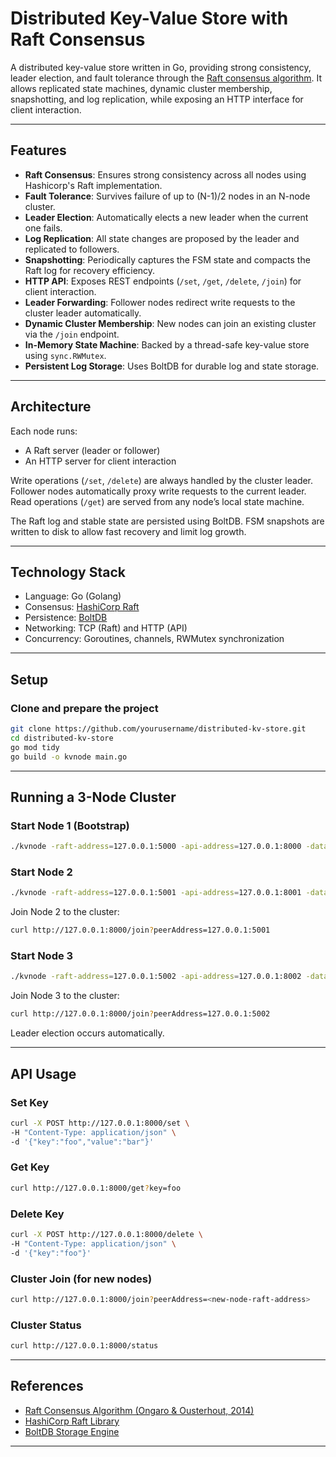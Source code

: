 # Distributed Key-Value Store with Raft Consensus

A distributed key-value store written in Go, providing strong consistency, leader election, and fault tolerance through the [Raft consensus algorithm](https://raft.github.io/raft.pdf). It allows replicated state machines, dynamic cluster membership, snapshotting, and log replication, while exposing an HTTP interface for client interaction.

---

## Features

* **Raft Consensus**: Ensures strong consistency across all nodes using Hashicorp's Raft implementation.
* **Fault Tolerance**: Survives failure of up to (N-1)/2 nodes in an N-node cluster.
* **Leader Election**: Automatically elects a new leader when the current one fails.
* **Log Replication**: All state changes are proposed by the leader and replicated to followers.
* **Snapshotting**: Periodically captures the FSM state and compacts the Raft log for recovery efficiency.
* **HTTP API**: Exposes REST endpoints (`/set`, `/get`, `/delete`, `/join`) for client interaction.
* **Leader Forwarding**: Follower nodes redirect write requests to the cluster leader automatically.
* **Dynamic Cluster Membership**: New nodes can join an existing cluster via the `/join` endpoint.
* **In-Memory State Machine**: Backed by a thread-safe key-value store using `sync.RWMutex`.
* **Persistent Log Storage**: Uses BoltDB for durable log and state storage.

---

## Architecture

Each node runs:

* A Raft server (leader or follower)
* An HTTP server for client interaction

Write operations (`/set`, `/delete`) are always handled by the cluster leader. Follower nodes automatically proxy write requests to the current leader. Read operations (`/get`) are served from any node’s local state machine.

The Raft log and stable state are persisted using BoltDB. FSM snapshots are written to disk to allow fast recovery and limit log growth.

---

## Technology Stack

* Language: Go (Golang)
* Consensus: [HashiCorp Raft](https://github.com/hashicorp/raft)
* Persistence: [BoltDB](https://github.com/boltdb/bolt)
* Networking: TCP (Raft) and HTTP (API)
* Concurrency: Goroutines, channels, RWMutex synchronization

---

## Setup

### Clone and prepare the project

```bash
git clone https://github.com/yourusername/distributed-kv-store.git
cd distributed-kv-store
go mod tidy
go build -o kvnode main.go
```

---

## Running a 3-Node Cluster

### Start Node 1 (Bootstrap)

```bash
./kvnode -raft-address=127.0.0.1:5000 -api-address=127.0.0.1:8000 -data-dir=./data1 -bootstrap=true
```

### Start Node 2

```bash
./kvnode -raft-address=127.0.0.1:5001 -api-address=127.0.0.1:8001 -data-dir=./data2
```

Join Node 2 to the cluster:

```bash
curl http://127.0.0.1:8000/join?peerAddress=127.0.0.1:5001
```

### Start Node 3

```bash
./kvnode -raft-address=127.0.0.1:5002 -api-address=127.0.0.1:8002 -data-dir=./data3
```

Join Node 3 to the cluster:

```bash
curl http://127.0.0.1:8000/join?peerAddress=127.0.0.1:5002
```

Leader election occurs automatically.

---

## API Usage

### Set Key

```bash
curl -X POST http://127.0.0.1:8000/set \
-H "Content-Type: application/json" \
-d '{"key":"foo","value":"bar"}'
```

### Get Key

```bash
curl http://127.0.0.1:8000/get?key=foo
```

### Delete Key

```bash
curl -X POST http://127.0.0.1:8000/delete \
-H "Content-Type: application/json" \
-d '{"key":"foo"}'
```

### Cluster Join (for new nodes)

```bash
curl http://127.0.0.1:8000/join?peerAddress=<new-node-raft-address>
```

### Cluster Status

```bash
curl http://127.0.0.1:8000/status
```

---

## References

* [Raft Consensus Algorithm (Ongaro & Ousterhout, 2014)](https://raft.github.io/raft.pdf)
* [HashiCorp Raft Library](https://github.com/hashicorp/raft)
* [BoltDB Storage Engine](https://github.com/boltdb/bolt)

---
